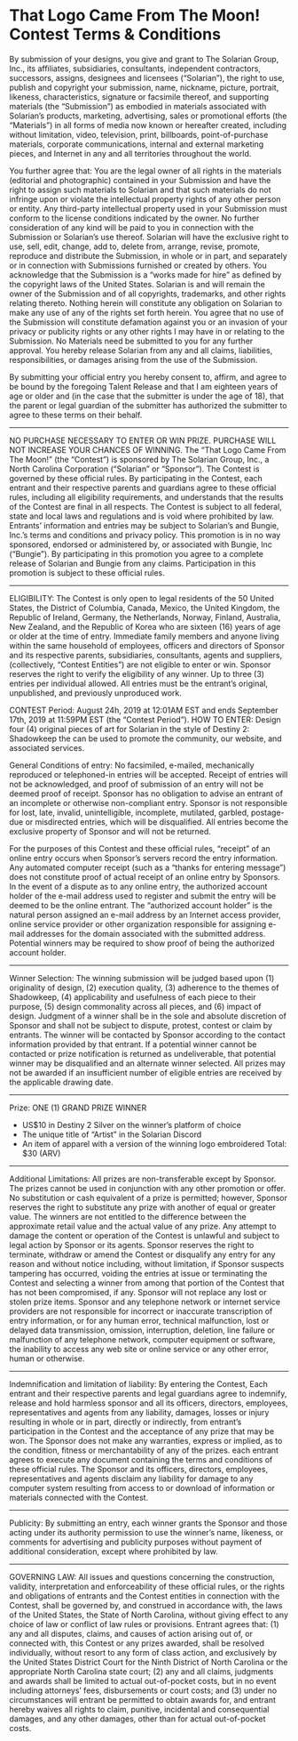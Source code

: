 # That Logo Came From The Moon! Contest Terms & Conditions
By submission of your designs, you give and grant to The Solarian Group, Inc., its affiliates, subsidiaries, consultants, independent contractors, successors, assigns, designees and licensees (“Solarian”), the right to use, publish and copyright your submission, name, nickname, picture, portrait, likeness, characteristics, signature or facsimile thereof, and supporting materials (the “Submission”) as embodied in materials associated with Solarian’s products, marketing, advertising, sales or promotional efforts (the “Materials”) in all forms of media now known or hereafter created, including without limitation, video, television, print, billboards, point-of-purchase materials, corporate communications, internal and external marketing pieces, and Internet in any and all territories throughout the world. 

You further agree that: 
You are the legal owner of all rights in the materials (editorial and photographic) contained in your Submission and have the right to assign such materials to Solarian and that such materials do not infringe upon or violate the intellectual property rights of any other person or entity. Any third-party intellectual property used in your Submission must conform to the license conditions indicated by the owner. 
No further consideration of any kind will be paid to you in connection with the Submission or Solarian’s use thereof. 
Solarian will have the exclusive right to use, sell, edit, change, add to, delete from, arrange, revise, promote, reproduce and distribute the Submission, in whole or in part, and separately or in connection with Submissions furnished or created by others. 
You acknowledge that the Submission is a “works made for hire” as defined by the copyright laws of the United States. Solarian is and will remain the owner of the Submission and of all copyrights, trademarks, and other rights relating thereto. Nothing herein will constitute any obligation on Solarian to make any use of any of the rights set forth herein. 
You agree that no use of the Submission will constitute defamation against you or an invasion of your privacy or publicity rights or any other rights I may have in or relating to the Submission. 
No Materials need be submitted to you for any further approval. 
You hereby release Solarian from any and all claims, liabilities, responsibilities, or damages arising from the use of the Submission.

 By submitting your official entry you hereby consent to, affirm, and agree to be bound by the foregoing Talent Release and that I am eighteen years of age or older and (in the case that the submitter is under the age of 18), that the parent or legal guardian of the submitter has authorized the submitter to agree to these terms on their behalf. 
- - - -
NO PURCHASE NECESSARY TO ENTER OR WIN PRIZE. PURCHASE WILL NOT INCREASE YOUR CHANCES OF WINNING. The “That Logo Came From The Moon!” (the “Contest”) is sponsored by The Solarian Group, Inc., a North Carolina Corporation (“Solarian” or “Sponsor”). The Contest is governed by these official rules. By participating in the Contest, each entrant and their respective parents and guardians agree to these official rules, including all eligibility requirements, and understands that the results of the Contest are final in all respects. The Contest is subject to all federal, state and local laws and regulations and is void where prohibited by law.  
Entrants’ information and entries may be subject to Solarian’s and Bungie, Inc.’s terms and conditions and privacy policy. This promotion is in no way sponsored, endorsed or administered by, or associated with Bungie, Inc (“Bungie”). By participating in this promotion you agree to a complete release of Solarian and Bungie from any claims. Participation in this promotion is subject to these official rules. 
- - - -
ELIGIBILITY: The Contest is only open to legal residents of the 50 United States, the District of Columbia, Canada, Mexico, the United Kingdom, the Republic of Ireland, Germany, the Netherlands, Norway, Finland, Australia, New Zealand, and the Republic of Korea who are sixteen (16) years of age or older at the time of entry. Immediate family members and anyone living within the same household of employees, officers and directors of Sponsor and its respective parents, subsidiaries, consultants, agents and suppliers, (collectively, “Contest Entities”) are not eligible to enter or win. Sponsor reserves the right to verify the eligibility of any winner. Up to three (3) entries per individual allowed. All entries must be the entrant’s original, unpublished, and previously unproduced work. 

CONTEST Period: August 24h, 2019 at 12:01AM EST and ends September 17th, 2019 at 11:59PM EST (the “Contest Period”). HOW TO ENTER: Design four (4) original pieces of art for Solarian in the style of Destiny 2: Shadowkeep the can be used to promote the community, our website, and associated services.

General Conditions of entry: No facsimiled, e-mailed, mechanically reproduced or telephoned-in entries will be accepted. Receipt of entries will not be acknowledged, and proof of submission of an entry will not be deemed proof of receipt. Sponsor has no obligation to advise an entrant of an incomplete or otherwise non-compliant entry. Sponsor is not responsible for lost, late, invalid, unintelligible, incomplete, mutilated, garbled, postage-due or misdirected entries, which will be disqualified. All entries become the exclusive property of Sponsor and will not be returned. 

For the purposes of this Contest and these official rules, “receipt” of an online entry occurs when Sponsor’s servers record the entry information. Any automated computer receipt (such as a “thanks for entering message”) does not constitute proof of actual receipt of an online entry by Sponsors. In the event of a dispute as to any online entry, the authorized account holder of the e-mail address used to register and submit the entry will be deemed to be the online entrant. The “authorized account holder” is the natural person assigned an e-mail address by an Internet access provider, online service provider or other organization responsible for assigning e-mail addresses for the domain associated with the submitted address. Potential winners may be required to show proof of being the authorized account holder. 
- - - -
Winner Selection: The winning submission will be judged based upon (1) originality of design, (2) execution quality, (3) adherence to the themes of Shadowkeep, (4) applicability and usefulness of each piece to their purpose, (5) design commonality across all pieces, and (6) impact of design. Judgment of a winner shall be in the sole and absolute discretion of Sponsor and shall not be subject to dispute, protest, contest or claim by entrants. The winner will be contacted by Sponsor according to the contact information provided by that entrant. If a potential winner cannot be contacted or prize notification is returned as undeliverable, that potential winner may be disqualified and an alternate winner selected. All prizes may not be awarded if an insufficient number of eligible entries are received by the applicable drawing date. 
- - - -
Prize: 
ONE (1) GRAND PRIZE WINNER 
* US$10 in Destiny 2 Silver on the winner’s platform of choice 
*  The unique title of “Artist” in the Solarian Discord 
*  An item of apparel with a version of the winning logo embroidered 
Total: $30 (ARV) 
- - - -
Additional Limitations: All prizes are non-transferable except by Sponsor. The prizes cannot be used in conjunction with any other promotion or offer. No substitution or cash equivalent of a prize is permitted; however, Sponsor reserves the right to substitute any prize with another of equal or greater value. The winners are not entitled to the difference between the approximate retail value and the actual value of any prize. Any attempt to damage the content or operation of the Contest is unlawful and subject to legal action by Sponsor or its agents. Sponsor reserves the right to terminate, withdraw or amend the Contest or disqualify any entry for any reason and without notice including, without limitation, if Sponsor suspects tampering has occurred, voiding the entries at issue or terminating the Contest and selecting a winner from among that portion of the Contest that has not been compromised, if any. 
Sponsor will not replace any lost or stolen prize items. Sponsor and any telephone network or internet service providers are not responsible for incorrect or inaccurate transcription of entry information, or for any human error, technical malfunction, lost or delayed data transmission, omission, interruption, deletion, line failure or malfunction of any telephone network, computer equipment or software, the inability to access any web site or online service or any other error, human or otherwise. 
- - - -
Indemnification and limitation of liability: 
By entering the Contest, Each entrant and their respective parents and legal guardians agree to indemnify, release and hold harmless sponsor and all its officers, directors, employees, representatives and agents from any liability, damages, losses or injury resulting in whole or in part, directly or indirectly, from entrant’s participation in the Contest and the acceptance of any prize that may be won.
The Sponsor does not make any warranties, express or implied, as to the condition, fitness or merchantability of any of the prizes. each entrant agrees to execute any document containing the terms and conditions of these official rules. The Sponsor and its officers, directors, employees, representatives and agents disclaim any liability for damage to any computer system resulting from access to or download of information or materials connected with the Contest. 
- - - -
Publicity: 
By submitting an entry, each winner grants the Sponsor and those acting under its authority permission to use the winner’s name, likeness, or comments for advertising and publicity purposes without payment of additional consideration, except where prohibited by law. 
- - - -
GOVERNING LAW: All issues and questions concerning the construction, validity, interpretation and enforceability of these official rules, or the rights and obligations of entrants and the Contest entities in connection with the Contest, shall be governed by, and construed in accordance with, the laws of the United States, the State of North Carolina, without giving effect to any choice of law or conflict of law rules or provisions. Entrant agrees that: (1) any and all disputes, claims, and causes of action arising out of, or connected with, this Contest or any prizes awarded, shall be resolved individually, without resort to any form of class action, and exclusively by the United States District Court for the Ninth District of North Carolina or the appropriate North Carolina state court; (2) any and all claims, judgments and awards shall be limited to actual out-of-pocket costs, but in no event including attorneys’ fees, disbursements or court costs; and (3) under no circumstances will entrant be permitted to obtain awards for, and entrant hereby waives all rights to claim, punitive, incidental and consequential damages, and any other damages, other than for actual out-of-pocket costs.